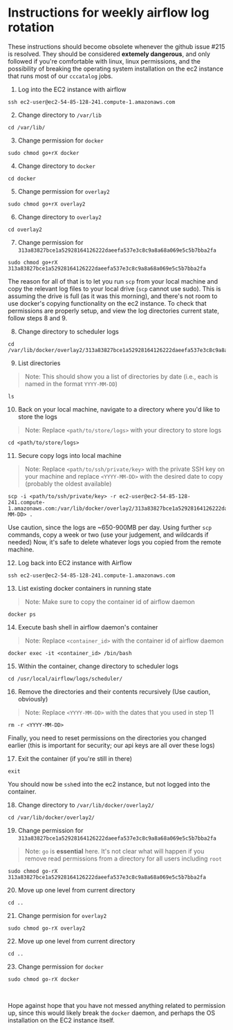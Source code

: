 <!-- TITLE: Airflowrotation -->
<!-- SUBTITLE: To be done Weekly -->

# Instructions for weekly airflow log rotation
These instructions should become obsolete whenever the github issue #215 is resolved.  They should be considered **extemely dangerous**, and only followed if you're comfortable with linux, linux permissions, and the possibility of breaking the operating system installation on the ec2 instance that runs most of our `cccatalog` jobs.

1. Log into the EC2 instance with airflow
```
ssh ec2-user@ec2-54-85-128-241.compute-1.amazonaws.com
```
2. Change directory to `/var/lib`
```
cd /var/lib/
```
3. Change permission for `docker`
```
sudo chmod go+rX docker
```
4. Change directory to `docker`
```
cd docker
```
5. Change permission for `overlay2`
```
sudo chmod go+rX overlay2
```
6. Change directory to `overlay2`
```
cd overlay2
```
7. Change permission for `313a83827bce1a52928164126222daeefa537e3c8c9a8a68a069e5c5b7bba2fa`
```
sudo chmod go+rX 313a83827bce1a52928164126222daeefa537e3c8c9a8a68a069e5c5b7bba2fa
```

The reason for all of that is to let you run `scp` from your local machine and copy the relevant log files to your local drive (`scp` cannot use sudo).  This is assuming the drive is full (as it was this morning), and there's not room to use docker's copying functionality on the ec2 instance.  To check that permissions are properly setup, and view the log directories current state, follow steps 8 and 9.

8. Change directory to scheduler logs
```
cd /var/lib/docker/overlay2/313a83827bce1a52928164126222daeefa537e3c8c9a8a68a069e5c5b7bba2fa/merged/usr/local/airflow/logs/scheduler/
```
9. List directories
> Note:  This should show you a list of directories by date (i.e., each is named in the format `YYYY-MM-DD`)
```
ls
```

10. Back on your local machine, navigate to a directory where you'd like to store the logs
> Note: Replace `<path/to/store/logs>` with your directory to store logs
```
cd <path/to/store/logs>
```

11. Secure copy logs into local machine
> Note: Replace `<path/to/ssh/private/key>` with the private SSH key on your machine and replace `<YYYY-MM-DD>` with the desired date to copy (probably the oldest available)
```
scp -i <path/to/ssh/private/key> -r ec2-user@ec2-54-85-128-241.compute-1.amazonaws.com:/var/lib/docker/overlay2/313a83827bce1a52928164126222daeefa537e3c8c9a8a68a069e5c5b7bba2fa/merged/usr/local/airflow/logs/scheduler/<YYYY-MM-DD> .
```

Use caution, since the logs are ~650-900MB per day.  Using further `scp` commands, copy a week or two (use your judgement, and wildcards if needed) Now, it's safe to delete whatever logs you copied from the remote machine. 

12. Log back into EC2 instance with Airflow
```
ssh ec2-user@ec2-54-85-128-241.compute-1.amazonaws.com
```

13. List existing docker containers in running state
> Note: Make sure to copy the container id of airflow daemon
```
docker ps
```

14. Execute bash shell in airflow daemon's container
> Note: Replace `<container_id>` with the container id of airflow daemon
```
docker exec -it <container_id> /bin/bash
```

15. Within the container, change directory to scheduler logs
```
cd /usr/local/airflow/logs/scheduler/
```
16. Remove the directories and their contents recursively (Use caution, obviously)
> Note: Replace `<YYYY-MM-DD>` with the dates that you used in step 11
```
rm -r <YYYY-MM-DD>
``` 

Finally, you need to reset permissions on the directories you changed earlier (this is important for security; our api keys are all over these logs)

17. Exit the container (if you're still in there)
```
exit
```

You should now be `ssh`ed into the ec2 instance, but not logged into the container.

18. Change directory to `/var/lib/docker/overlay2/`
```
cd /var/lib/docker/overlay2/
```

19. Change permission for `313a83827bce1a52928164126222daeefa537e3c8c9a8a68a069e5c5b7bba2fa`
> Note: `go` is **essential** here.  It's not clear what will happen if you remove read permissions from a directory for all users including `root` 
```
sudo chmod go-rX 313a83827bce1a52928164126222daeefa537e3c8c9a8a68a069e5c5b7bba2fa
```

20. Move up one level from current directory
```
cd ..
```

21. Change permision for `overlay2`
```
sudo chmod go-rX overlay2
```

22. Move up one level from current directory
```
cd ..
```

23. Change permission for `docker`
```
sudo chmod go-rX docker
```

<br/>

Hope against hope that you have not messed anything related to permission up, since this would likely break the `docker` daemon, and perhaps the OS installation on the EC2 instance itself.

